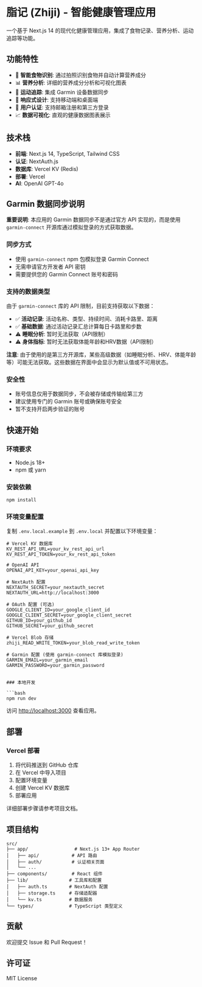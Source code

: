 # 脂记 (Zhiji) - 智能健康管理应用

一个基于 Next.js 14 的现代化健康管理应用，集成了食物记录、营养分析、运动追踪等功能。

## 功能特性

- 🍎 **智能食物识别**: 通过拍照识别食物并自动计算营养成分
- 📊 **营养分析**: 详细的营养成分分析和可视化图表
- 🏃 **运动追踪**: 集成 Garmin 设备数据同步
- 📱 **响应式设计**: 支持移动端和桌面端
- 🔐 **用户认证**: 支持邮箱注册和第三方登录
- 📈 **数据可视化**: 直观的健康数据图表展示

## 技术栈

- **前端**: Next.js 14, TypeScript, Tailwind CSS
- **认证**: NextAuth.js
- **数据库**: Vercel KV (Redis)
- **部署**: Vercel
- **AI**: OpenAI GPT-4o

## Garmin 数据同步说明

**重要说明**: 本应用的 Garmin 数据同步不是通过官方 API 实现的，而是使用 `garmin-connect` 开源库通过模拟登录的方式获取数据。

### 同步方式
- 使用 `garmin-connect` npm 包模拟登录 Garmin Connect
- 无需申请官方开发者 API 密钥
- 需要提供您的 Garmin Connect 账号和密码

### 支持的数据类型
由于 `garmin-connect` 库的 API 限制，目前支持获取以下数据：
- ✅ **活动记录**: 活动名称、类型、持续时间、消耗卡路里、距离
- ✅ **基础数据**: 通过活动记录汇总计算每日卡路里和步数
- ⚠️ **睡眠分析**: 暂时无法获取（API限制）
- ⚠️ **身体指标**: 暂时无法获取体能年龄和HRV数据（API限制）

**注意**: 由于使用的是第三方开源库，某些高级数据（如睡眠分析、HRV、体能年龄等）可能无法获取。这些数据在界面中会显示为默认值或不可用状态。

### 安全性
- 账号信息仅用于数据同步，不会被存储或传输给第三方
- 建议使用专门的 Garmin 账号或确保账号安全
- 暂不支持开启两步验证的账号

## 快速开始

### 环境要求

- Node.js 18+
- npm 或 yarn

### 安装依赖

```bash
npm install
```

### 环境变量配置

复制 `.env.local.example` 到 `.env.local` 并配置以下环境变量：

```env
# Vercel KV 数据库
KV_REST_API_URL=your_kv_rest_api_url
KV_REST_API_TOKEN=your_kv_rest_api_token

# OpenAI API
OPENAI_API_KEY=your_openai_api_key

# NextAuth 配置
NEXTAUTH_SECRET=your_nextauth_secret
NEXTAUTH_URL=http://localhost:3000

# OAuth 配置 (可选)
GOOGLE_CLIENT_ID=your_google_client_id
GOOGLE_CLIENT_SECRET=your_google_client_secret
GITHUB_ID=your_github_id
GITHUB_SECRET=your_github_secret

# Vercel Blob 存储
zhiji_READ_WRITE_TOKEN=your_blob_read_write_token

# Garmin 配置 (使用 garmin-connect 库模拟登录)
GARMIN_EMAIL=your_garmin_email
GARMIN_PASSWORD=your_garmin_password
```
```

### 本地开发

```bash
npm run dev
```

访问 [http://localhost:3000](http://localhost:3000) 查看应用。

## 部署

### Vercel 部署

1. 将代码推送到 GitHub 仓库
2. 在 Vercel 中导入项目
3. 配置环境变量
4. 创建 Vercel KV 数据库
5. 部署应用

详细部署步骤请参考项目文档。

## 项目结构

```
src/
├── app/                 # Next.js 13+ App Router
│   ├── api/            # API 路由
│   ├── auth/           # 认证相关页面
│   └── ...
├── components/         # React 组件
├── lib/               # 工具库和配置
│   ├── auth.ts        # NextAuth 配置
│   ├── storage.ts     # 存储适配器
│   └── kv.ts          # 数据服务
└── types/             # TypeScript 类型定义
```

## 贡献

欢迎提交 Issue 和 Pull Request！

## 许可证

MIT License